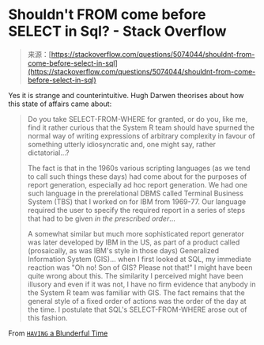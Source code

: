 <!--yml
category: 未分类
date: 2024-05-27 15:09:37
-->

# Shouldn't FROM come before SELECT in Sql? - Stack Overflow

> 来源：[https://stackoverflow.com/questions/5074044/shouldnt-from-come-before-select-in-sql](https://stackoverflow.com/questions/5074044/shouldnt-from-come-before-select-in-sql)

Yes it is strange and counterintuitive. Hugh Darwen theorises about how this state of affairs came about:

> Do you take SELECT-FROM-WHERE for granted, or do you, like me, find it rather curious that the System R team should have spurned the normal way of writing expressions of arbitrary complexity in favour of something utterly idiosyncratic and, one might say, rather dictatorial...?
> 
> The fact is that in the 1960s various scripting languages (as we tend to call such things these days) had come about for the purposes of report generation, especially ad hoc report generation. We had one such language in the prerelational DBMS called Terminal Business System (TBS) that I worked on for IBM from 1969-77\. Our language required the user to specify the required report in a series of steps that had to be given *in the prescribed order*...
> 
> A somewhat similar but much more sophisticated report generator was later developed by IBM in the US, as part of a product called (prosaically, as was IBM's style in those days) Generalized Information System (GIS)... when I first looked at SQL, my immediate reaction was "Oh no! Son of GIS? Please not that!" I might have been quite wrong about this. The similarity I perceived might have been illusory and even if it was not, I have no firm evidence that anybody in the System R team was familiar with GIS. The fact remains that the general style of a fixed order of actions was the order of the day at the time. I postulate that SQL's SELECT-FROM-WHERE arose out of this fashion.

From [`HAVING` a Blunderful Time](http://www.dcs.warwick.ac.uk/~hugh/TTM/HAVING-A-Blunderful-Time.html)
